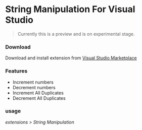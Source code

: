 # String Manipulation For Visual Studio

> Currently this is a preview and is on experimental stage.

### Download
Download and install extension from [Visual Studio Marketplace](https://marketplace.visualstudio.com/items?itemName=MohammadMD.StringManipulation)

### Features
* Increment numbers
* Decrement numbers
* Increment All Duplicates
* Decrement All Duplicates

### usage
*extensions > String Manipulation*
